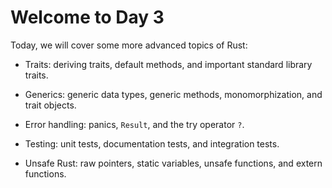 # Welcome to Day 3

Today, we will cover some more advanced topics of Rust:

* Traits: deriving traits, default methods, and important standard library
  traits.

* Generics: generic data types, generic methods, monomorphization, and trait
  objects.

* Error handling: panics, `Result`, and the try operator `?`.

* Testing: unit tests, documentation tests, and integration tests.

* Unsafe Rust: raw pointers, static variables, unsafe functions, and extern
  functions.
